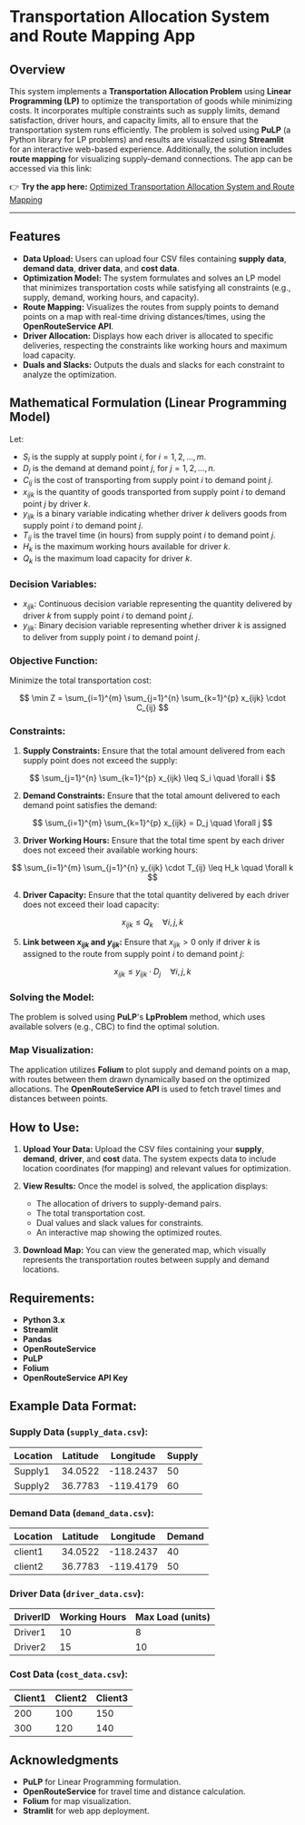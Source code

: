 # Transportation Allocation System and Route Mapping App

## Overview

This system implements a **Transportation Allocation Problem** using **Linear Programming (LP)** to optimize the transportation of goods while minimizing costs. It incorporates multiple constraints such as supply limits, demand satisfaction, driver hours, and capacity limits, all to ensure that the transportation system runs efficiently. The problem is solved using **PuLP** (a Python library for LP problems) and results are visualized using **Streamlit** for an interactive web-based experience. Additionally, the solution includes **route mapping** for visualizing supply-demand connections. The app can be accessed via this link: 

👉 **Try the app here:** [Optimized Transportation Allocation System and Route Mapping](https://optimized-transportation-allocation-system-and-route-mapping.streamlit.app)

---

## Features
- **Data Upload:** Users can upload four CSV files containing **supply data**, **demand data**, **driver data**, and **cost data**.
- **Optimization Model:** The system formulates and solves an LP model that minimizes transportation costs while satisfying all constraints (e.g., supply, demand, working hours, and capacity).
- **Route Mapping:** Visualizes the routes from supply points to demand points on a map with real-time driving distances/times, using the **OpenRouteService API**.
- **Driver Allocation:** Displays how each driver is allocated to specific deliveries, respecting the constraints like working hours and maximum load capacity.
- **Duals and Slacks:** Outputs the duals and slacks for each constraint to analyze the optimization.

## Mathematical Formulation (Linear Programming Model)

Let:

- $S_i$ is the supply at supply point $i$, for $i = 1, 2, \dots, m$.
- $D_j$ is the demand at demand point $j$, for $j = 1, 2, \dots, n$.
- $C_{ij}$ is the cost of transporting from supply point $i$ to demand point $j$.
- $x_{ijk}$ is the quantity of goods transported from supply point $i$ to demand point $j$ by driver $k$.
- $y_{ijk}$ is a binary variable indicating whether driver $k$ delivers goods from supply point $i$ to demand point $j$.
- $T_{ij}$ is the travel time (in hours) from supply point $i$ to demand point $j$.
- $H_k$ is the maximum working hours available for driver $k$.
- $Q_k$ is the maximum load capacity for driver $k$.

### Decision Variables:
- $x_{ijk}$: Continuous decision variable representing the quantity delivered by driver $k$ from supply point $i$ to demand point $j$.
- $y_{ijk}$: Binary decision variable representing whether driver $k$ is assigned to deliver from supply point $i$ to demand point $j$.

### Objective Function:
Minimize the total transportation cost:

$$
\min Z = \sum_{i=1}^{m} \sum_{j=1}^{n} \sum_{k=1}^{p} x_{ijk} \cdot C_{ij}
$$

### Constraints:

1. **Supply Constraints:**
   Ensure that the total amount delivered from each supply point does not exceed the supply:

$$
\sum_{j=1}^{n} \sum_{k=1}^{p} x_{ijk} \leq S_i \quad \forall i
$$

2. **Demand Constraints:**
   Ensure that the total amount delivered to each demand point satisfies the demand:

$$
\sum_{i=1}^{m} \sum_{k=1}^{p} x_{ijk} = D_j \quad \forall j
$$

3. **Driver Working Hours:**
   Ensure that the total time spent by each driver does not exceed their available working hours:

$$
\sum_{i=1}^{m} \sum_{j=1}^{n} y_{ijk} \cdot T_{ij} \leq H_k \quad \forall k
$$

4. **Driver Capacity:**
   Ensure that the total quantity delivered by each driver does not exceed their load capacity:

$$
x_{ijk} \leq Q_k \quad \forall i, j, k
$$

5. **Link between $x_{ijk}$ and $y_{ijk}$:**
   Ensure that $x_{ijk} > 0$ only if driver $k$ is assigned to the route from supply point $i$ to demand point $j$:

$$
x_{ijk} \leq y_{ijk} \cdot D_j \quad \forall i, j, k
$$

### Solving the Model:
The problem is solved using **PuLP**'s **LpProblem** method, which uses available solvers (e.g., CBC) to find the optimal solution.

### Map Visualization:
The application utilizes **Folium** to plot supply and demand points on a map, with routes between them drawn dynamically based on the optimized allocations. The **OpenRouteService API** is used to fetch travel times and distances between points.

## How to Use:

1. **Upload Your Data:** Upload the CSV files containing your **supply**, **demand**, **driver**, and **cost** data. The system expects data to include location coordinates (for mapping) and relevant values for optimization.
   
2. **View Results:** Once the model is solved, the application displays:
   - The allocation of drivers to supply-demand pairs.
   - The total transportation cost.
   - Dual values and slack values for constraints.
   - An interactive map showing the optimized routes.

3. **Download Map:** You can view the generated map, which visually represents the transportation routes between supply and demand locations.

## Requirements:
- **Python 3.x**
- **Streamlit**
- **Pandas**
- **OpenRouteService**
- **PuLP**
- **Folium**
- **OpenRouteService API Key**

## Example Data Format:

### Supply Data (`supply_data.csv`):
| Location | Latitude  | Longitude | Supply |
|----------|-----------|-----------|--------|
| Supply1  | 34.0522   | -118.2437 | 50     |
| Supply2  | 36.7783   | -119.4179 | 60     |

### Demand Data (`demand_data.csv`):
| Location | Latitude  | Longitude | Demand |
|----------|-----------|-----------|--------|
| client1  | 34.0522   | -118.2437 | 40     |
| client2  | 36.7783   | -119.4179 | 50     |

### Driver Data (`driver_data.csv`):
| DriverID | Working Hours  | Max Load (units) |
|----------|----------------|------------------|
| Driver1  | 10             | 8                |
| Driver2  | 15             | 10               |

### Cost Data (`cost_data.csv`):
| Client1 | Client2 | Client3 |
|---------|---------|---------|
| 200     | 100     | 150     |
| 300     | 120     | 140     |


## Acknowledgments
- **PuLP** for Linear Programming formulation.
- **OpenRouteService** for travel time and distance calculation.
- **Folium** for map visualization.
- **Stramlit** for web app deployment.

